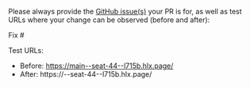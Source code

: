Please always provide the [GitHub issue(s)](../issues) your PR is for, as well as test URLs where your change can be observed (before and after):

Fix #<gh-issue-id>

Test URLs:
- Before: https://main--seat-44--l715b.hlx.page/
- After: https://<branch>--seat-44--l715b.hlx.page/
